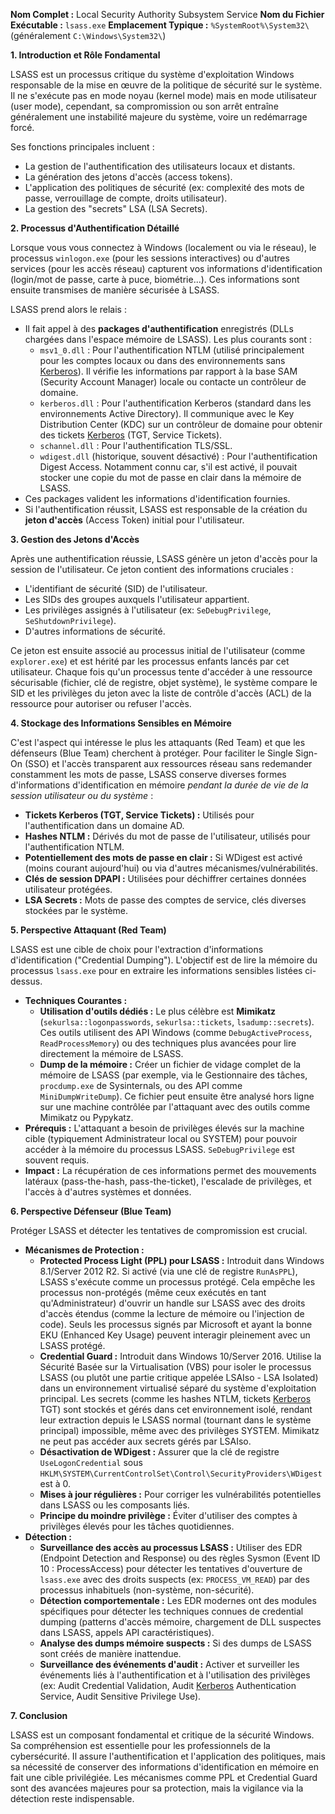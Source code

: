**Nom Complet :** Local Security Authority Subsystem Service
**Nom du Fichier Exécutable :** `lsass.exe`
**Emplacement Typique :** `%SystemRoot%\System32\` (généralement `C:\Windows\System32\`)

**1. Introduction et Rôle Fondamental**

LSASS est un processus critique du système d'exploitation Windows responsable de la mise en œuvre de la politique de sécurité sur le système. Il ne s'exécute pas en mode noyau (kernel mode) mais en mode utilisateur (user mode), cependant, sa compromission ou son arrêt entraîne généralement une instabilité majeure du système, voire un redémarrage forcé.

Ses fonctions principales incluent :
* La gestion de l'authentification des utilisateurs locaux et distants.
* La génération des jetons d'accès (access tokens).
* L'application des politiques de sécurité (ex: complexité des mots de passe, verrouillage de compte, droits utilisateur).
* La gestion des "secrets" LSA (LSA Secrets).

**2. Processus d'Authentification Détaillé**

Lorsque vous vous connectez à Windows (localement ou via le réseau), le processus `winlogon.exe` (pour les sessions interactives) ou d'autres services (pour les accès réseau) capturent vos informations d'identification (login/mot de passe, carte à puce, biométrie...). Ces informations sont ensuite transmises de manière sécurisée à LSASS.

LSASS prend alors le relais :
* Il fait appel à des **packages d'authentification** enregistrés (DLLs chargées dans l'espace mémoire de LSASS). Les plus courants sont :
    * `msv1_0.dll` : Pour l'authentification NTLM (utilisé principalement pour les comptes locaux ou dans des environnements sans [Kerberos](Kerberos.md)). Il vérifie les informations par rapport à la base SAM (Security Account Manager) locale ou contacte un contrôleur de domaine.
    * `kerberos.dll` : Pour l'authentification Kerberos (standard dans les environnements Active Directory). Il communique avec le Key Distribution Center (KDC) sur un contrôleur de domaine pour obtenir des tickets [Kerberos](Kerberos.md) (TGT, Service Tickets).
    * `schannel.dll` : Pour l'authentification TLS/SSL.
    * `wdigest.dll` (historique, souvent désactivé) : Pour l'authentification Digest Access. Notamment connu car, s'il est activé, il pouvait stocker une copie du mot de passe en clair dans la mémoire de LSASS.
* Ces packages valident les informations d'identification fournies.
* Si l'authentification réussit, LSASS est responsable de la création du **jeton d'accès** (Access Token) initial pour l'utilisateur.

**3. Gestion des Jetons d'Accès**

Après une authentification réussie, LSASS génère un jeton d'accès pour la session de l'utilisateur. Ce jeton contient des informations cruciales :
* L'identifiant de sécurité (SID) de l'utilisateur.
* Les SIDs des groupes auxquels l'utilisateur appartient.
* Les privilèges assignés à l'utilisateur (ex: `SeDebugPrivilege`, `SeShutdownPrivilege`).
* D'autres informations de sécurité.

Ce jeton est ensuite associé au processus initial de l'utilisateur (comme `explorer.exe`) et est hérité par les processus enfants lancés par cet utilisateur. Chaque fois qu'un processus tente d'accéder à une ressource sécurisable (fichier, clé de registre, objet système), le système compare le SID et les privilèges du jeton avec la liste de contrôle d'accès (ACL) de la ressource pour autoriser ou refuser l'accès.

**4. Stockage des Informations Sensibles en Mémoire**

C'est l'aspect qui intéresse le plus les attaquants (Red Team) et que les défenseurs (Blue Team) cherchent à protéger. Pour faciliter le Single Sign-On (SSO) et l'accès transparent aux ressources réseau sans redemander constamment les mots de passe, LSASS conserve diverses formes d'informations d'identification en mémoire *pendant la durée de vie de la session utilisateur ou du système* :
* **Tickets Kerberos (TGT, Service Tickets) :** Utilisés pour l'authentification dans un domaine AD.
* **Hashes NTLM :** Dérivés du mot de passe de l'utilisateur, utilisés pour l'authentification NTLM.
* **Potentiellement des mots de passe en clair :** Si WDigest est activé (moins courant aujourd'hui) ou via d'autres mécanismes/vulnérabilités.
* **Clés de session DPAPI :** Utilisées pour déchiffrer certaines données utilisateur protégées.
* **LSA Secrets :** Mots de passe des comptes de service, clés diverses stockées par le système.

**5. Perspective Attaquant (Red Team)**

LSASS est une cible de choix pour l'extraction d'informations d'identification ("Credential Dumping"). L'objectif est de lire la mémoire du processus `lsass.exe` pour en extraire les informations sensibles listées ci-dessus.

* **Techniques Courantes :**
    * **Utilisation d'outils dédiés :** Le plus célèbre est **Mimikatz** (`sekurlsa::logonpasswords`, `sekurlsa::tickets`, `lsadump::secrets`). Ces outils utilisent des API Windows (comme `DebugActiveProcess`, `ReadProcessMemory`) ou des techniques plus avancées pour lire directement la mémoire de LSASS.
    * **Dump de la mémoire :** Créer un fichier de vidage complet de la mémoire de LSASS (par exemple, via le Gestionnaire des tâches, `procdump.exe` de Sysinternals, ou des API comme `MiniDumpWriteDump`). Ce fichier peut ensuite être analysé hors ligne sur une machine contrôlée par l'attaquant avec des outils comme Mimikatz ou Pypykatz.
* **Prérequis :** L'attaquant a besoin de privilèges élevés sur la machine cible (typiquement Administrateur local ou SYSTEM) pour pouvoir accéder à la mémoire du processus LSASS. `SeDebugPrivilege` est souvent requis.
* **Impact :** La récupération de ces informations permet des mouvements latéraux (pass-the-hash, pass-the-ticket), l'escalade de privilèges, et l'accès à d'autres systèmes et données.

**6. Perspective Défenseur (Blue Team)**

Protéger LSASS et détecter les tentatives de compromission est crucial.

* **Mécanismes de Protection :**
    * **Protected Process Light (PPL) pour LSASS :** Introduit dans Windows 8.1/Server 2012 R2. Si activé (via une clé de registre `RunAsPPL`), LSASS s'exécute comme un processus protégé. Cela empêche les processus non-protégés (même ceux exécutés en tant qu'Administrateur) d'ouvrir un handle sur LSASS avec des droits d'accès étendus (comme la lecture de mémoire ou l'injection de code). Seuls les processus signés par Microsoft et ayant la bonne EKU (Enhanced Key Usage) peuvent interagir pleinement avec un LSASS protégé.
    * **Credential Guard :** Introduit dans Windows 10/Server 2016. Utilise la Sécurité Basée sur la Virtualisation (VBS) pour isoler le processus LSASS (ou plutôt une partie critique appelée LSAIso - LSA Isolated) dans un environnement virtualisé séparé du système d'exploitation principal. Les secrets (comme les hashes NTLM, tickets [Kerberos](Kerberos.md) TGT) sont stockés et gérés dans cet environnement isolé, rendant leur extraction depuis le LSASS normal (tournant dans le système principal) impossible, même avec des privilèges SYSTEM. Mimikatz ne peut pas accéder aux secrets gérés par LSAIso.
    * **Désactivation de WDigest :** Assurer que la clé de registre `UseLogonCredential` sous `HKLM\SYSTEM\CurrentControlSet\Control\SecurityProviders\WDigest` est à 0.
    * **Mises à jour régulières :** Pour corriger les vulnérabilités potentielles dans LSASS ou les composants liés.
    * **Principe du moindre privilège :** Éviter d'utiliser des comptes à privilèges élevés pour les tâches quotidiennes.
* **Détection :**
    * **Surveillance des accès au processus LSASS :** Utiliser des EDR (Endpoint Detection and Response) ou des règles Sysmon (Event ID 10 : ProcessAccess) pour détecter les tentatives d'ouverture de `lsass.exe` avec des droits suspects (ex: `PROCESS_VM_READ`) par des processus inhabituels (non-système, non-sécurité).
    * **Détection comportementale :** Les EDR modernes ont des modules spécifiques pour détecter les techniques connues de credential dumping (patterns d'accès mémoire, chargement de DLL suspectes dans LSASS, appels API caractéristiques).
    * **Analyse des dumps mémoire suspects :** Si des dumps de LSASS sont créés de manière inattendue.
    * **Surveillance des événements d'audit :** Activer et surveiller les événements liés à l'authentification et à l'utilisation des privilèges (ex: Audit Credential Validation, Audit [Kerberos](Kerberos.md) Authentication Service, Audit Sensitive Privilege Use).

**7. Conclusion**

LSASS est un composant fondamental et critique de la sécurité Windows. Sa compréhension est essentielle pour les professionnels de la cybersécurité. Il assure l'authentification et l'application des politiques, mais sa nécessité de conserver des informations d'identification en mémoire en fait une cible privilégiée. Les mécanismes comme PPL et Credential Guard sont des avancées majeures pour sa protection, mais la vigilance via la détection reste indispensable.
